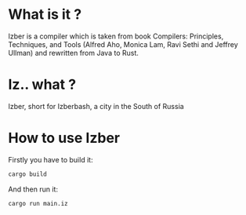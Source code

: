 # What is it ?

Izber is a compiler which is taken from book Compilers: Principles, Techniques, and Tools (Alfred Aho, Monica Lam,
Ravi Sethi and Jeffrey Ullman) and rewritten from Java to Rust.

# Iz.. what ?

Izber, short for Izberbash, a city in the South of Russia

# How to use Izber
Firstly you have to build it:

```bash
cargo build
```

And then run it:
```bash
cargo run main.iz
```
